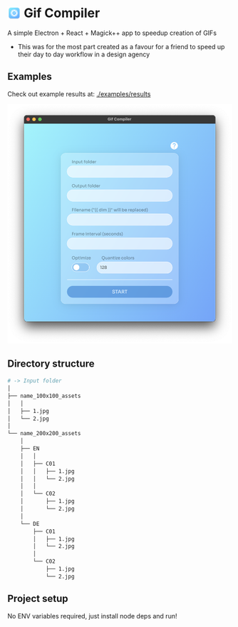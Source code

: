 # <img src="./build/icon.png" alt="icon" height="30" width="30" style="margin-bottom: -5px" /> Gif Compiler

A simple Electron + React + Magick++ app to speedup creation of GIFs
- This was for the most part created as a favour for a friend to speed up their day to day workflow in a design agency

## Examples

Check out example results at: [./examples/results](https://github.com/dariodumlijan/gif-compiler/tree/main/examples/results)

![featured](.github/docs/featured.png)

## Directory structure
```sh
# -> Input folder
│
├── name_100x100_assets
│   │
│   ├── 1.jpg
│   └── 2.jpg
│
└── name_200x200_assets
    │
    ├── EN
    │   │
    │   ├── C01
    │   │   ├── 1.jpg
    │   │   └── 2.jpg
    │   │
    │   └── C02
    │       ├── 1.jpg
    │       └── 2.jpg
    │
    └── DE
        ├── C01
        │   ├── 1.jpg
        │   └── 2.jpg
        │
        └── C02
            ├── 1.jpg
            └── 2.jpg
```

## Project setup

No ENV variables required, just install node deps and run!
